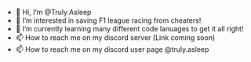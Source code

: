 - 👋 Hi, I’m @Truly.Asleep
- 👀 I’m interested in saving F1 league racing from cheaters!
- 🌱 I’m currently learning many different code lanuages to get it all right!
- 📫 How to reach me on my discord server (Link coming soon)
- 📫 How to reach me on my discord user page @truly.asleep
